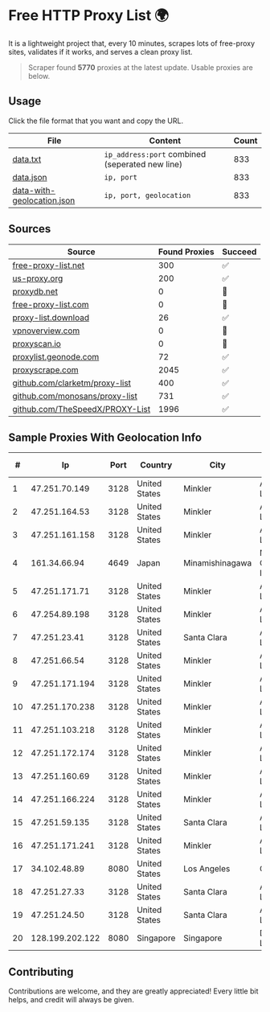 
# Free HTTP Proxy List 🌍

It is a lightweight project that, every 10 minutes, scrapes lots of free-proxy sites, validates if it works, and serves a clean proxy list.


> Scraper found **5770** proxies at the latest update. Usable proxies are below.

## Usage

Click the file format that you want and copy the URL.


|File|Content|Count|
|----|-------|-----|
|[data.txt](https://raw.githubusercontent.com/themiralay/Proxy-List-World/master/data.txt)|`ip_address:port` combined (seperated new line)|833|
|[data.json](https://raw.githubusercontent.com/themiralay/Proxy-List-World/master/data.json)|`ip, port`|833|
|[data-with-geolocation.json](https://raw.githubusercontent.com/themiralay/Proxy-List-World/master/data-with-geolocation.json)|`ip, port, geolocation`|833|

## Sources

|Source|Found Proxies|Succeed|
|------|-------------|-------|
|[free-proxy-list.net](https://free-proxy-list.net)|300|✅|
|[us-proxy.org](https://www.us-proxy.org)|200|✅|
|[proxydb.net](http://proxydb.net)|0|🚫|
|[free-proxy-list.com](https://free-proxy-list.com/?page=&port=&type%5B%5D=http&type%5B%5D=https&up_time=0&search=Search)|0|🚫|
|[proxy-list.download](https://www.proxy-list.download/HTTP)|26|✅|
|[vpnoverview.com](https://vpnoverview.com/privacy/anonymous-browsing/free-proxy-servers)|0|🚫|
|[proxyscan.io](https://www.proxyscan.io)|0|🚫|
|[proxylist.geonode.com](https://proxylist.geonode.com/api/proxy-list?limit=300&page=1&sort_by=lastChecked&sort_type=desc&protocols=http,https)|72|✅|
|[proxyscrape.com](https://api.proxyscrape.com/v2/?request=displayproxies&protocol=http&timeout=10000&country=all&ssl=all&anonymity=all)|2045|✅|
|[github.com/clarketm/proxy-list](https://raw.githubusercontent.com/clarketm/proxy-list/master/proxy-list-raw.txt)|400|✅|
|[github.com/monosans/proxy-list](https://raw.githubusercontent.com/monosans/proxy-list/main/proxies/http.txt)|731|✅|
|[github.com/TheSpeedX/PROXY-List](https://raw.githubusercontent.com/TheSpeedX/PROXY-List/master/http.txt)|1996|✅|


## Sample Proxies With Geolocation Info

|#|Ip|Port|Country|City|Internet Service Provider|
|-|--|----|-------|----|-------------------------|
|1|47.251.70.149|3128|United States|Minkler|Alibaba Cloud LLC|
|2|47.251.164.53|3128|United States|Minkler|Alibaba Cloud LLC|
|3|47.251.161.158|3128|United States|Minkler|Alibaba Cloud LLC|
|4|161.34.66.94|4649|Japan|Minamishinagawa|NTT PC Communications, Inc.|
|5|47.251.171.71|3128|United States|Minkler|Alibaba Cloud LLC|
|6|47.254.89.198|3128|United States|Minkler|Alibaba Cloud LLC|
|7|47.251.23.41|3128|United States|Santa Clara|Alibaba Cloud LLC|
|8|47.251.66.54|3128|United States|Minkler|Alibaba Cloud LLC|
|9|47.251.171.194|3128|United States|Minkler|Alibaba Cloud LLC|
|10|47.251.170.238|3128|United States|Minkler|Alibaba Cloud LLC|
|11|47.251.103.218|3128|United States|Minkler|Alibaba Cloud LLC|
|12|47.251.172.174|3128|United States|Minkler|Alibaba Cloud LLC|
|13|47.251.160.69|3128|United States|Minkler|Alibaba Cloud LLC|
|14|47.251.166.224|3128|United States|Minkler|Alibaba Cloud LLC|
|15|47.251.59.135|3128|United States|Santa Clara|Alibaba Cloud LLC|
|16|47.251.171.241|3128|United States|Minkler|Alibaba Cloud LLC|
|17|34.102.48.89|8080|United States|Los Angeles|Google LLC|
|18|47.251.27.33|3128|United States|Santa Clara|Alibaba Cloud LLC|
|19|47.251.24.50|3128|United States|Santa Clara|Alibaba Cloud LLC|
|20|128.199.202.122|8080|Singapore|Singapore|DigitalOcean, LLC|



## Contributing

Contributions are welcome, and they are greatly appreciated! Every
little bit helps, and credit will always be given.

